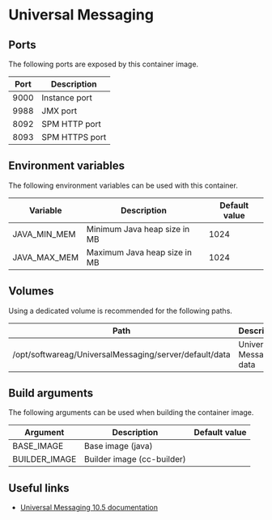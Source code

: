 # Universal Messaging

## Ports

The following ports are exposed by this container image.

| Port | Description |
| ---- | ----------- |
| 9000 | Instance port |
| 9988 | JMX port |
| 8092 | SPM HTTP port |
| 8093 | SPM HTTPS port |

## Environment variables

The following environment variables can be used with this container.

| Variable | Description | Default value |
| -------- | ----------- | ------------- |
| JAVA_MIN_MEM | Minimum Java heap size in MB | 1024 |
| JAVA_MAX_MEM | Maximum Java heap size in MB | 1024 |

## Volumes

Using a dedicated volume is recommended for the following paths.

| Path | Description |
| ---- | ----------- |
| /opt/softwareag/UniversalMessaging/server/default/data | Universal Messaging data |

## Build arguments

The following arguments can be used when building the container image.

| Argument | Description | Default value |
| -------- | ----------- | ------------- |
| BASE_IMAGE | Base image (java) | |
| BUILDER_IMAGE | Builder image (cc-builder) | |

## Useful links

- [Universal Messaging 10.5 documentation](https://documentation.softwareag.com/onlinehelp/Rohan/num10-5/10-5_UM_webhelp/index.html)
